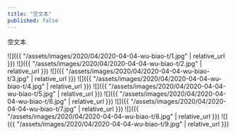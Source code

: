 ```yaml
---
title: "空文本"
published: false
---
```

空文本



![]({{ "/assets/images/2020/04/2020-04-04-wu-biao-t/1.jpg" | relative_url }})
![]({{ "/assets/images/2020/04/2020-04-04-wu-biao-t/2.jpg" | relative_url }})
![]({{ "/assets/images/2020/04/2020-04-04-wu-biao-t/3.jpg" | relative_url }})
![]({{ "/assets/images/2020/04/2020-04-04-wu-biao-t/4.jpg" | relative_url }})
![]({{ "/assets/images/2020/04/2020-04-04-wu-biao-t/5.jpg" | relative_url }})
![]({{ "/assets/images/2020/04/2020-04-04-wu-biao-t/6.jpg" | relative_url }})
![]({{ "/assets/images/2020/04/2020-04-04-wu-biao-t/7.jpg" | relative_url }})
![]({{ "/assets/images/2020/04/2020-04-04-wu-biao-t/8.jpg" | relative_url }})
![]({{ "/assets/images/2020/04/2020-04-04-wu-biao-t/9.jpg" | relative_url }})
